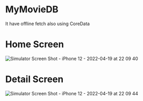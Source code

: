 # MyMovieDB

It have offline fetch also using CoreData

# Home Screen

![Simulator Screen Shot - iPhone 12 - 2022-04-19 at 22 09 40](https://user-images.githubusercontent.com/46900994/164053495-27231161-4f0e-4919-b7b6-d892938485de.png)


# Detail Screen

![Simulator Screen Shot - iPhone 12 - 2022-04-19 at 22 09 44](https://user-images.githubusercontent.com/46900994/164053506-f867a5d5-c4c9-4566-b415-7afa0bd00e9f.png)
